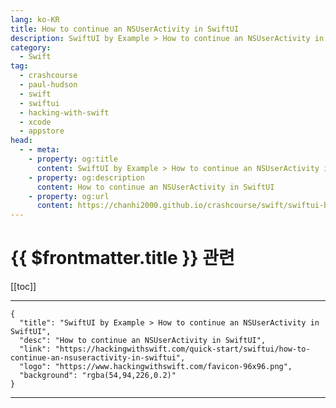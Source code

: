 ```yaml
---
lang: ko-KR
title: How to continue an NSUserActivity in SwiftUI
description: SwiftUI by Example > How to continue an NSUserActivity in SwiftUI
category:
  - Swift
tag: 
  - crashcourse
  - paul-hudson
  - swift
  - swiftui
  - hacking-with-swift
  - xcode
  - appstore
head:
  - - meta:
    - property: og:title
      content: SwiftUI by Example > How to continue an NSUserActivity in SwiftUI
    - property: og:description
      content: How to continue an NSUserActivity in SwiftUI
    - property: og:url
      content: https://chanhi2000.github.io/crashcourse/swift/swiftui-by-example/21-data/how-to-continue-an-nsuseractivity-in-swiftui.html
---
```


# {{ $frontmatter.title }} 관련

[[toc]]

---

```component VPCard
{
  "title": "SwiftUI by Example > How to continue an NSUserActivity in SwiftUI",
  "desc": "How to continue an NSUserActivity in SwiftUI",
  "link": "https://hackingwithswift.com/quick-start/swiftui/how-to-continue-an-nsuseractivity-in-swiftui",
  "logo": "https://www.hackingwithswift.com/favicon-96x96.png",
  "background": "rgba(54,94,226,0.2)"
}
```

---

<TagLinks />